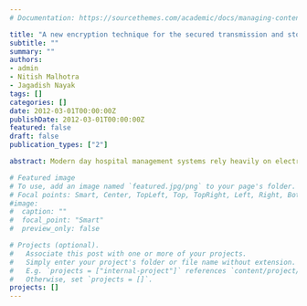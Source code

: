 ```yaml
---
# Documentation: https://sourcethemes.com/academic/docs/managing-content/

title: "A new encryption technique for the secured transmission and storage of text information with medical images"
subtitle: ""
summary: ""
authors:
- admin
- Nitish Malhotra
- Jagadish Nayak
tags: []
categories: []
date: 2012-03-01T00:00:00Z
publishDate: 2012-03-01T00:00:00Z
featured: false
draft: false
publication_types: ["2"]

abstract: Modern day hospital management systems rely heavily on electronic data processing to maintain patient records. These electronic medical records (EMRs) must be maintained in an unaltered form by the creator. The need for a secure data handling method for the transmission and storage of text and digital media, comprising patient’s diagnostic history, imaging, scans, etc., is indispensible. This paper presents a novel method of text encryption by means of symmetric key encryption technique, using variable length key derived from the encrypted text itself.

# Featured image
# To use, add an image named `featured.jpg/png` to your page's folder.
# Focal points: Smart, Center, TopLeft, Top, TopRight, Left, Right, BottomLeft, Bottom, BottomRight.
#image: 
#  caption: ""
#  focal_point: "Smart"
#  preview_only: false

# Projects (optional).
#   Associate this post with one or more of your projects.
#   Simply enter your project's folder or file name without extension.
#   E.g. `projects = ["internal-project"]` references `content/project/deep-learning/index.md`.
#   Otherwise, set `projects = []`.
projects: []
---
```

